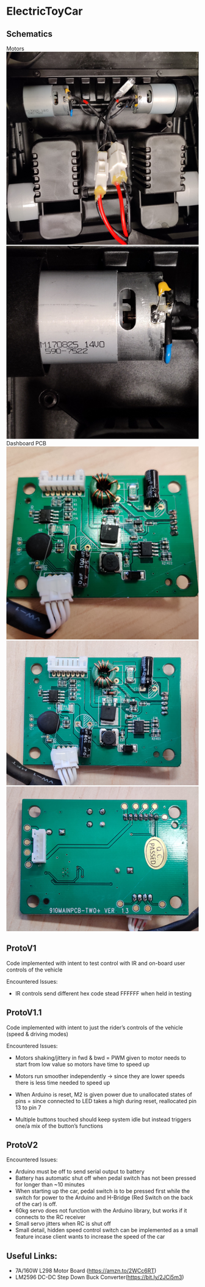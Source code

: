 ﻿# ElectricToyCar

## Schematics

Motors
![Alt Text](https://github.com/tennercheung/ElectricToyCar/blob/master/Schematics/Motors.jpg)
![Alt Text](https://github.com/tennercheung/ElectricToyCar/blob/master/Schematics/Motor_close_up.jpg)
Dashboard PCB
![Alt Text](https://github.com/tennercheung/ElectricToyCar/blob/master/Schematics/Dash_zoomed.jpg)
![Alt Text](https://github.com/tennercheung/ElectricToyCar/blob/master/Schematics/Dash.jpg)
![Alt Text](https://github.com/tennercheung/ElectricToyCar/blob/master/Schematics/Dash2.jpg)

## ProtoV1

Code implemented with intent to test control with IR and on-board user controls of the vehicle


Encountered Issues:
* IR controls send different hex code stead FFFFFF when held in testing

## ProtoV1.1

Code implemented with intent to just the rider’s controls of the vehicle (speed & driving modes)

Encountered Issues:
* Motors shaking/jittery in fwd & bwd = PWM given to motor needs to start from low value so motors have time to speed up
* Motors run smoother independently -> since they are lower speeds there is less time needed to speed up
* When Arduino is reset, M2 is given power due to unallocated states of pins = since connected to LED takes a high during reset, reallocated pin 13 to pin 7

* Multiple buttons touched should keep system idle but instead triggers one/a mix of the button’s functions

## ProtoV2

Encountered Issues:
* Arduino must be off to send serial output to battery
* Battery has automatic shut off when pedal switch has not been pressed for longer than ~10 minutes
* When starting up the car, pedal switch is to be pressed first while the switch for power to the Arduino and H-Bridge (Red Switch on the back of the car) is off.
* 60kg servo does not function with the Arduino library, but works if it connects to the RC receiver
* Small servo jitters when RC is shut off
* Small detail, hidden speed control switch can be implemented as a small feature incase client wants to increase the speed of the car

## Useful Links:
* 7A/160W L298 Motor Board (https://amzn.to/2WCc6RT)
* LM2596 DC-DC Step Down Buck Converter(https://bit.ly/2JCi5m3)


